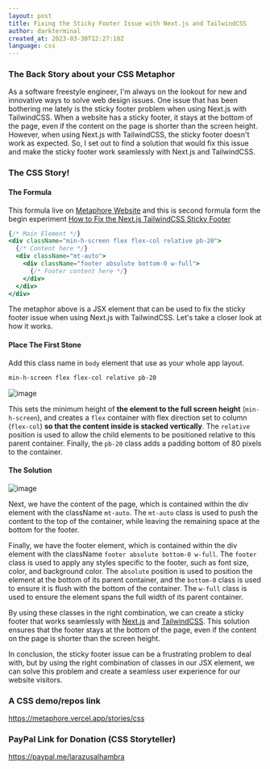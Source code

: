 ```yaml
---
layout: post
title: Fixing the Sticky Footer Issue with Next.js and TailwindCSS
author: darkterminal
created_at: 2023-03-30T12:27:10Z
language: css
---
```


### The Back Story about your CSS Metaphor

As a software freestyle engineer, I'm always on the lookout for new and innovative ways to solve web design issues. One issue that has been bothering me lately is the sticky footer problem when using Next.js with TailwindCSS. When a website has a sticky footer, it stays at the bottom of the page, even if the content on the page is shorter than the screen height. However, when using Next.js with TailwindCSS, the sticky footer doesn't work as expected. So, I set out to find a solution that would fix this issue and make the sticky footer work seamlessly with Next.js and TailwindCSS.

### The CSS Story!

#### The Formula
This formula live on [Metaphore Website](https://metaphore.vercel.app) and this is second formula form the begin experiment [How to Fix the Next.js TailwindCSS Sticky Footer](https://metaphore.vercel.app/stories/css/how-to-fix-the-nextjs-tailwindcss-sticky-footer)
```jsx
{/* Main Element */}
<div className="min-h-screen flex flex-col relative pb-20">
  {/* Content here */}
  <div className="mt-auto">
    <div className="footer absolute bottom-0 w-full">
      {/* Footer content here */}
    </div>
  </div>
</div>
```

The metaphor above is a JSX element that can be used to fix the sticky footer issue when using Next.js with TailwindCSS. Let's take a closer look at how it works.

#### Place The First Stone
Add this class name in `body` element that use as your whole app layout.
```css
min-h-screen flex flex-col relative pb-20
```
![image](https://user-images.githubusercontent.com/32319439/228829653-4d872778-9ae7-4458-812e-0ce29eced5cb.png)

This sets the minimum height of **the element to the full screen height** (`min-h-screen`), and creates a `flex` container with flex direction set to column (`flex-col`) **so that the content inside is stacked vertically**. The `relative` position is used to allow the child elements to be positioned relative to this parent container. Finally, the `pb-20` class adds a padding bottom of 80 pixels to the container.

#### The Solution
![image](https://user-images.githubusercontent.com/32319439/228831085-497bd43c-5942-4157-b54e-7301d058f8df.png)

Next, we have the content of the page, which is contained within the div element with the className `mt-auto`. The `mt-auto` class is used to push the content to the top of the container, while leaving the remaining space at the bottom for the footer.

Finally, we have the footer element, which is contained within the div element with the className `footer absolute bottom-0 w-full`. The `footer` class is used to apply any styles specific to the footer, such as font size, color, and background color. The `absolute` position is used to position the element at the bottom of its parent container, and the `bottom-0` class is used to ensure it is flush with the bottom of the container. The `w-full` class is used to ensure the element spans the full width of its parent container.

By using these classes in the right combination, we can create a sticky footer that works seamlessly with [Next.js](https://nextjs.org) and [TailwindCSS](https://tailwindcss.com). This solution ensures that the footer stays at the bottom of the page, even if the content on the page is shorter than the screen height.

In conclusion, the sticky footer issue can be a frustrating problem to deal with, but by using the right combination of classes in our JSX element, we can solve this problem and create a seamless user experience for our website visitors.


### A CSS demo/repos link

https://metaphore.vercel.app/stories/css

### PayPal Link for Donation (CSS Storyteller)

https://paypal.me/larazusalhambra